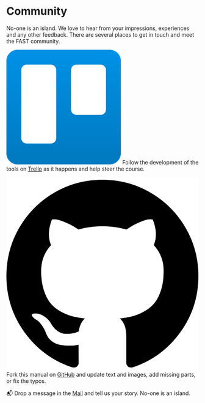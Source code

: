 # Community

No-one is an island. We love to hear from your impressions, experiences and any other feedback. There are several places to get in touch and meet the FAST community.

![](../.gitbook/assets/image.png) Follow the development of the tools on [Trello](https://trello.com/b/mRrJ1xr3/fast-development) as it happens and help steer the course.

![](../.gitbook/assets/25231.svg) Fork this manual on [GitHub](https://github.com/futuring-architectures) and update text and images, add missing parts, or fix the typos.

📬 Drop a message in the [Mail](mailto:hello@futuring-architectures.com) and tell us your story. No-one is an island.





